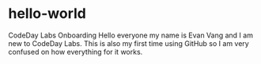 # hello-world
CodeDay Labs Onboarding
Hello everyone my name is Evan Vang and I am new to CodeDay Labs. This is also my first time using GitHub so I am very confused on how everything for it works.
